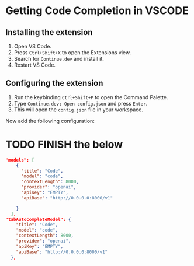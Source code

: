 # Getting Code Completion in VSCODE

## Installing the extension

1. Open VS Code.
2. Press `Ctrl+Shift+X` to open the Extensions view.
3. Search for `Continue.dev` and install it.
4. Restart VS Code.

## Configuring the extension

1. Run the keybinding `Ctrl+Shift+P` to open the Command Palette.
2. Type `Continue.dev: Open config.json` and press `Enter`.
3. This will open the `config.json` file in your workspace.

Now add the following configuration:
# TODO FINISH the below
```json
"models": [
    {
      "title": "Code",
      "model": "code",
      "contextLength": 8000,
      "provider": "openai",
      "apiKey": "EMPTY",
      "apiBase": "http://0.0.0.0:8000/v1"

    }
  ],
"tabAutocompleteModel": {
    "title": "Code",
    "model": "code",
    "contextLength": 8000,
    "provider": "openai",
    "apiKey": "EMPTY",
    "apiBase": "http://0.0.0.0:8000/v1"
  },
```
